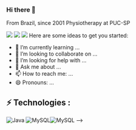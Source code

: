 ### Hi there 👋
From Brazil, since 2001
Physiotherapy at PUC-SP
<!--
**marcosgomesbr/marcosgomesbr** is a ✨ _special_ ✨ repository because its `README.md` (this file) appears on your GitHub profile.!-->
[<img src="https://img.shields.io/badge/twitter-%231DA1F2.svg?&style=for-the-badge&logo=twitter&logoColor=white" />](https://twitter.com/brmarcosgomes)   [<img src="https://img.shields.io/badge/linkedin-%230077B5.svg?&style=for-the-badge&logo=linkedin&logoColor=white" />](https://www.linkedin.com/in/marcosgomesbr/) [<img src = "https://img.shields.io/badge/instagram-%23E4405F.svg?&style=for-the-badge&logo=instagram&logoColor=white">](www.instagram.com/marcosgomes.br/) 
Here are some ideas to get you started:


- 🌱 I’m currently learning ... 
- 👯 I’m looking to collaborate on ...
- 🤔 I’m looking for help with ...
- 💬 Ask me about ...
- 📫 How to reach me: ...
- 😄 Pronouns: ...
## ⚡ Technologies : 
![Java](https://img.shields.io/badge/-Java-007396?style=flat-square&logo=java)
![MySQL](https://img.shields.io/badge/-MySQL-4479A1?style=flat-square&logo=mysql&logoColor=white)![MySQL](https://img.shields.io/badge/-MySQL-4479A1?style=flat-square&logo=mysql&logoColor=white)
-->
